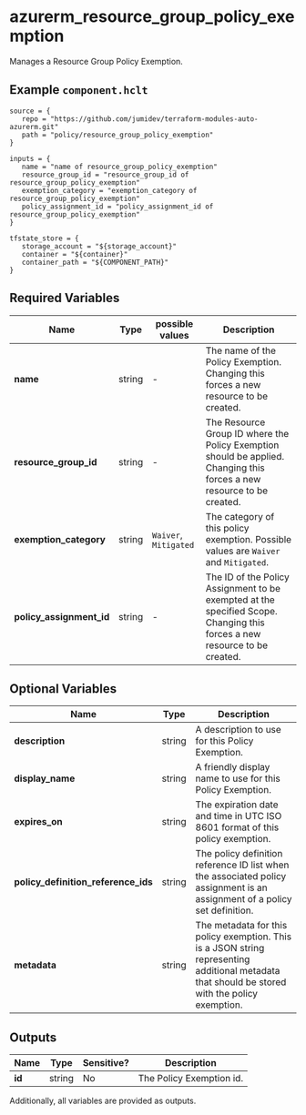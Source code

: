 # azurerm_resource_group_policy_exemption

Manages a Resource Group Policy Exemption.

## Example `component.hclt`

```hcl
source = {
   repo = "https://github.com/jumidev/terraform-modules-auto-azurerm.git" 
   path = "policy/resource_group_policy_exemption" 
}

inputs = {
   name = "name of resource_group_policy_exemption" 
   resource_group_id = "resource_group_id of resource_group_policy_exemption" 
   exemption_category = "exemption_category of resource_group_policy_exemption" 
   policy_assignment_id = "policy_assignment_id of resource_group_policy_exemption" 
}

tfstate_store = {
   storage_account = "${storage_account}" 
   container = "${container}" 
   container_path = "${COMPONENT_PATH}" 
}

```

## Required Variables

| Name | Type |  possible values |  Description |
| ---- | --------- |  ----------- | ----------- |
| **name** | string |  -  |  The name of the Policy Exemption. Changing this forces a new resource to be created. | 
| **resource_group_id** | string |  -  |  The Resource Group ID where the Policy Exemption should be applied. Changing this forces a new resource to be created. | 
| **exemption_category** | string |  `Waiver`, `Mitigated`  |  The category of this policy exemption. Possible values are `Waiver` and `Mitigated`. | 
| **policy_assignment_id** | string |  -  |  The ID of the Policy Assignment to be exempted at the specified Scope. Changing this forces a new resource to be created. | 

## Optional Variables

| Name | Type |  Description |
| ---- | --------- |  ----------- |
| **description** | string |  A description to use for this Policy Exemption. | 
| **display_name** | string |  A friendly display name to use for this Policy Exemption. | 
| **expires_on** | string |  The expiration date and time in UTC ISO 8601 format of this policy exemption. | 
| **policy_definition_reference_ids** | string |  The policy definition reference ID list when the associated policy assignment is an assignment of a policy set definition. | 
| **metadata** | string |  The metadata for this policy exemption. This is a JSON string representing additional metadata that should be stored with the policy exemption. | 



## Outputs

| Name | Type | Sensitive? | Description |
| ---- | ---- | --------- | --------- |
| **id** | string | No  | The Policy Exemption id. | 

Additionally, all variables are provided as outputs.
